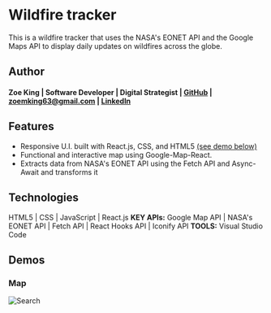 # Wildfire tracker
This is a wildfire tracker that uses the NASA's EONET API and the Google Maps API to display daily updates on wildfires across the globe. 

## Author
#### Zoe King | Software Developer | Digital Strategist | [GitHub](https://github.com/zking63) | <zoemking63@gmail.com> | [LinkedIn](https://www.linkedin.com/in/zoe-king-9a730b12b/)

## Features
* Responsive U.I. built with React.js, CSS, and HTML5 [(see demo below)](#Map) 
* Functional and interactive map using Google-Map-React. 
* Extracts data from NASA's EONET API using the Fetch API and Async-Await and transforms it 

## Technologies
HTML5 | CSS | JavaScript | React.js 
**KEY APIs:** Google Map API | NASA's EONET API | Fetch API | React Hooks API | Iconify API
**TOOLS:** Visual Studio Code 

## Demos
### Map
![Search](/src/main/resources/static/images/search.gif)
